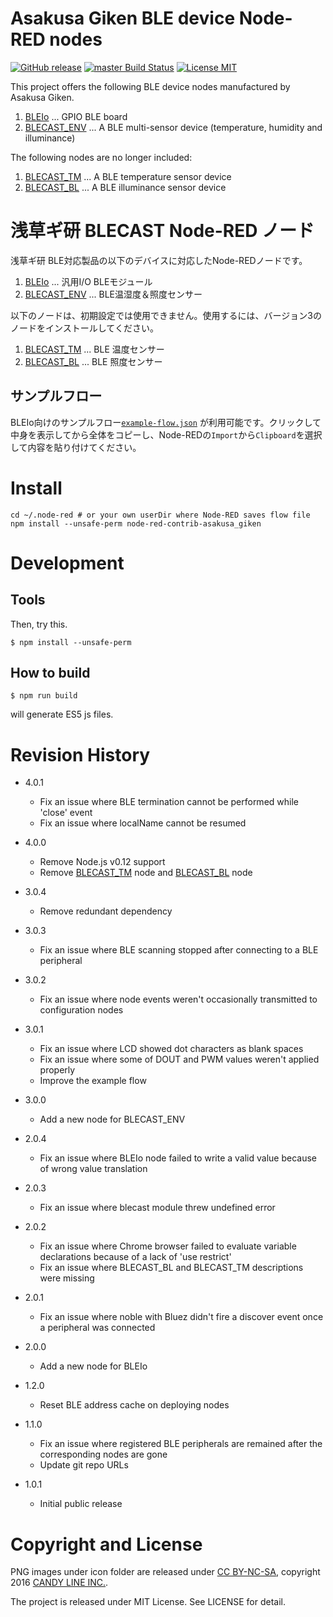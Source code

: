 Asakusa Giken BLE device Node-RED nodes
===

[![GitHub release](https://img.shields.io/github/release/CANDY-LINE/node-red-contrib-asakusa_giken.svg)](https://github.com/CANDY-LINE/node-red-contrib-asakusa_giken/releases/latest)
[![master Build Status](https://travis-ci.org/CANDY-LINE/node-red-contrib-asakusa_giken.svg?branch=master)](https://travis-ci.org/CANDY-LINE/node-red-contrib-asakusa_giken/)
[![License MIT](https://img.shields.io/github/license/CANDY-LINE/node-red-contrib-asakusa_giken.svg)](http://opensource.org/licenses/MIT)


This project offers the following BLE device nodes manufactured by Asakusa Giken.

1. [BLEIo](https://translate.google.com/translate?hl=en&sl=ja&tl=en&u=http%3A%2F%2Fwww.robotsfx.com%2Frobot%2FBLEIo.html) ... GPIO BLE board
1. [BLECAST_ENV](https://translate.google.com/translate?hl=en&sl=ja&tl=en&u=http%3A%2F%2Fwww.robotsfx.com%2Frobot%BLECAST_ENV.html) ... A BLE multi-sensor device (temperature, humidity and illuminance)

The following nodes are no longer included:

1. [BLECAST_TM](https://translate.google.com/translate?hl=en&sl=ja&tl=en&u=http%3A%2F%2Fwww.robotsfx.com%2Frobot%2FBLECAST_TM.html) ... A BLE temperature sensor device
1. [BLECAST_BL](https://translate.google.com/translate?hl=en&sl=ja&tl=en&u=http%3A%2F%2Fwww.robotsfx.com%2Frobot%2FBLECAST_BL.html) ... A BLE illuminance sensor device

浅草ギ研 BLECAST Node-RED ノード
===

浅草ギ研 BLE対応製品の以下のデバイスに対応したNode-REDノードです。

1. [BLEIo](http://www.robotsfx.com/robot/BLEIo.html) ... 汎用I/O BLEモジュール
1. [BLECAST_ENV](http://www.robotsfx.com/robot/BLECAST_ENV.html) ... BLE温湿度＆照度センサー

以下のノードは、初期設定では使用できません。使用するには、バージョン3のノードをインストールしてください。

1. [BLECAST_TM](http://www.robotsfx.com/robot/BLECAST_TM.html) ... BLE 温度センサー
1. [BLECAST_BL](http://www.robotsfx.com/robot/BLECAST_BL.html) ... BLE 照度センサー


## サンプルフロー

BLEIo向けのサンプルフロー[`example-flow.json`](https://github.com/CANDY-LINE/node-red-contrib-asakusa_giken/blob/develop/src/exmple-flow.json) が利用可能です。クリックして中身を表示してから全体をコピーし、Node-REDの`Import`から`Clipboard`を選択して内容を貼り付けてください。

# Install

```
cd ~/.node-red # or your own userDir where Node-RED saves flow file
npm install --unsafe-perm node-red-contrib-asakusa_giken
```

# Development

## Tools

Then, try this.
```
$ npm install --unsafe-perm
```

## How to build

```
$ npm run build
```
will generate ES5 js files.

# Revision History
* 4.0.1
    - Fix an issue where BLE termination cannot be performed while 'close' event
    - Fix an issue where localName cannot be resumed

* 4.0.0
    - Remove Node.js v0.12 support
    - Remove [BLECAST_TM](http://www.robotsfx.com/robot/BLECAST_TM.html) node and [BLECAST_BL](http://www.robotsfx.com/robot/BLECAST_BL.html) node

* 3.0.4
    - Remove redundant dependency

* 3.0.3
    - Fix an issue where BLE scanning stopped after connecting to a BLE peripheral

* 3.0.2
    - Fix an issue where node events weren't occasionally transmitted to configuration nodes

* 3.0.1
    - Fix an issue where LCD showed dot characters as blank spaces
    - Fix an issue where some of DOUT and PWM values weren't applied properly
    - Improve the example flow

* 3.0.0
    - Add a new node for BLECAST_ENV

* 2.0.4
    - Fix an issue where BLEIo node failed to write a valid value because of wrong value translation

* 2.0.3
    - Fix an issue where blecast module threw undefined error

* 2.0.2
    - Fix an issue where Chrome browser failed to evaluate variable declarations because of a lack of 'use restrict'
    - Fix an issue where BLECAST_BL and BLECAST_TM descriptions were missing

* 2.0.1
    - Fix an issue where noble with Bluez didn't fire a discover event once a peripheral was connected

* 2.0.0
    - Add a new node for BLEIo

* 1.2.0
    - Reset BLE address cache on deploying nodes

* 1.1.0
    - Fix an issue where registered BLE peripherals are remained after the corresponding nodes are gone
    - Update git repo URLs


* 1.0.1
    - Initial public release

# Copyright and License

PNG images under icon folder are released under [CC BY-NC-SA](http://creativecommons.org/licenses/by-nc-sa/4.0/), copyright 2016 [CANDY LINE INC.](http://www.candy-line.io).

The project is released under MIT License. See LICENSE for detail.
